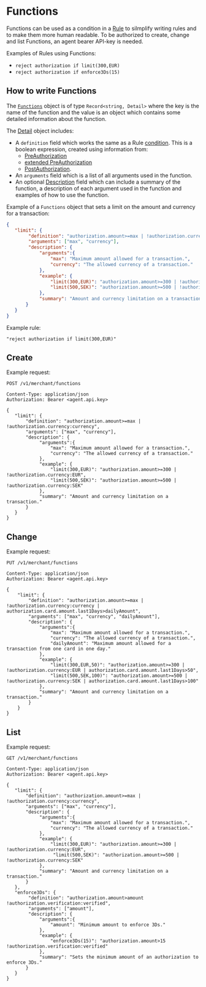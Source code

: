 # Functions
Functions can be used as a condition in a [Rule](./rules.html) to silmplify writing rules and to make them more human readable. To be authorized to create, change and list Functions, an agent bearer API-key is needed.

Examples of Rules using Functions: 
- `reject authorization if limit(300,EUR)`
- `reject authorization if enforce3Ds(15)` 


## How to write Functions
The [`Functions`](./reference.html#functions) object is of type `Record<string, Detail>` where the key is the name of the function and the value is an object which contains some detailed information about the function. 

The [Detail](./reference#detail) object includes:
- A `definition` field which works the same as a Rule [condition](./rules.html#condition). This is a boolean expression, created using information from:
    - [PreAuthorization](../authorization/states.html#preauthorization)
    - [extended PreAuthorization](./rules.html#extended-state)
    - [PostAuthorization](../authorization/states.html#postauthorization).
- An `arguments` field which is a list of all arguments used in the function. 
- An optional [Description](./reference.html#description) field which can include a summary of the function, a description of each argument used in the function and examples of how to use the function. 

Example of a `Functions` object that sets a limit on the amount and currency for a transaction:
``` JSON
{
   "limit": {
        "definition": "authorization.amount>=max | !authorization.currency:currency",
        "arguments": ["max", "currency"],
        "description": {
            "arguments":{
                "max": "Maximum amount allowed for a transaction.",
                "currency": "The allowed currency of a transaction."
            },
            "example": {
                "limit(300,EUR)": "authorization.amount>=300 | !authorization.currency:EUR",
                "limit(500,SEK)": "authorization.amount>=500 | !authorization.currency:SEK"
            },
            "summary": "Amount and currency limitation on a transaction."
       }
   }
}
```
Example rule:

`"reject authorization if limit(300,EUR)"`

## Create 

Example request:
``` {1} JSON
POST /v1/merchant/functions

Content-Type: application/json
Authorization: Bearer <agent.api.key>

{
   "limit": {
       "definition": "authorization.amount>=max | !authorization.currency:currency",
       "arguments": ["max", "currency"],
       "description": {
            "arguments":{
                "max": "Maximum amount allowed for a transaction.",
                "currency": "The allowed currency of a transaction."
            },
            "example": {
                "limit(300,EUR)": "authorization.amount>=300 | !authorization.currency:EUR",
                "limit(500,SEK)": "authorization.amount>=500 | !authorization.currency:SEK"
            },
            "summary": "Amount and currency limitation on a transaction."
       }
   }
}
```
## Change

Example request:
``` {1} JSON
PUT /v1/merchant/functions

Content-Type: application/json
Authorization: Bearer <agent.api.key>

{
    "limit": {
        "definition": "authorization.amount>=max | !authorization.currency:currency | authorization.card.amount.last1Days>dailyAmount",
        "arguments": ["max", "currency", "dailyAmount"],
        "description": {
            "arguments":{
                "max": "Maximum amount allowed for a transaction.",
                "currency": "The allowed currency of a transaction.",
                "dailyAmount": "Maximum amount allowed for a transaction from one card in one day."
            },
            "example": {
                "limit(300,EUR,50)": "authorization.amount>=300 | !authorization.currency:EUR | authorization.card.amount.last1Days>50",
                "limit(500,SEK,100)": "authorization.amount>=500 | !authorization.currency:SEK | authorization.card.amount.last1Days>100"
            },
            "summary": "Amount and currency limitation on a transaction."
        }
    }
}
```

## List

Example request:
``` {1} JSON
GET /v1/merchant/functions

Content-Type: application/json
Authorization: Bearer <agent.api.key>

{
   "limit": {
       "definition": "authorization.amount>=max | !authorization.currency:currency",
       "arguments": ["max", "currency"],
       "description": {
            "arguments":{
                "max": "Maximum amount allowed for a transaction.",
                "currency": "The allowed currency of a transaction."
            },
            "example": {
                "limit(300,EUR)": "authorization.amount>=300 | !authorization.currency:EUR",
                 "limit(500,SEK)": "authorization.amount>=500 | !authorization.currency:SEK"
            },
            "summary": "Amount and currency limitation on a transaction."
       }
   },
   "enforce3Ds": {
        "definition": "authorization.amount>amount !authorization.verification:verified",
        "arguments": ["amount"],
        "description": {
            "arguments":{
                "amount": "Minimum amount to enforce 3Ds."
            },
            "example": {
                "enforce3Ds(15)": "authorization.amount>15 !authorization.verification:verified"
            },
            "summary": "Sets the minimum amount of an authorization to enforce 3Ds."
       }
   }
}
```
